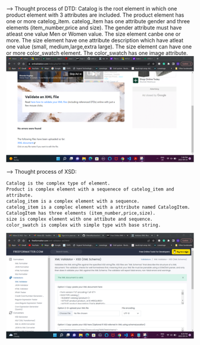--> Thought process of DTD:
      Catalog is the root element in which one product element with 3 attributes are included.
      The product element has one or more catelog_item.
      catelog_item has one attribute gender and three elements (item_number,price and size).
      The gender attribute must have atleast one value Men or Women value.
      The size element canbe one or more.
      The size element have one attribute description which have atleat one value (small, medium,large,extra large).
      The size element can have one or more color_swatch element. 
      The color_swatch has one image attribute.
  ![image info](../assets/Assignment3_DTD.png)

--> Thought process of XSD:

    Catalog is the complex type of element.
    Product is complex element with a sequenece of catelog_item and attribute.
    catalog_item is a complex element with a sequence.
    catelog_item is a complec element with a attribute named CatalogItem.
    CatalogItem has three elements (item_number,price,size).
    size is complex element with one attibute and sequence.
    color_swatch is complex with simple type with base string.
   
   ![image info](../assets/Assignment3_XSD.png)